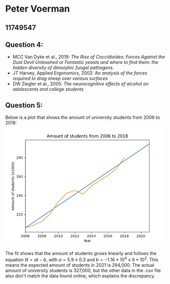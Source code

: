 # Peter Voerman 
## 11749547

## Question 4:
- MCC Van Dyke et al., 2019: *The Rise of Coccidioides: Forces Against the Dust Devil Unleashed* or *Fantastic yeasts and where to find them: the hidden diversity of dimorphic fungal pathogens*.
- JT Harvey, Applied Ergonomics, 2002: *An analysis of the forces required to drag sheep over various surfaces*
- DW Ziegler et al., 2005: *The neurocognitive effects of alcohol on adolescents and college students*

## Question 5:
Below is a plot that shows the amount of university students from 2006 to 2018:
![istherecorrelation](istherecorrelation.png "istherecorrelation")

The fit shows that the amount of students grows linearly and follows the equation $N=at-b$, with $a=5.9 \pm 0.3$ and $b=-1.16*10^4 \pm 6*10^2$. This means the expected amount of students in 2021 is 294,000. The actual amount of university students is 327,000, but the other data in the .csv file also don't match the data found online, which explains the discrepancy. 